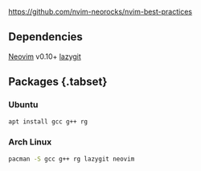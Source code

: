 https://github.com/nvim-neorocks/nvim-best-practices

## Dependencies
[Neovim](https://github.com/neovim/neovim) v0.10+
[lazygit](https://github.com/jesseduffield/lazygit)

## Packages {.tabset}
### Ubuntu
```bash
apt install gcc g++ rg
```
### Arch Linux
```bash
pacman -S gcc g++ rg lazygit neovim
```
